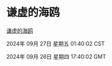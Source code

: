 # 谦虚的海鸥
[谦虚的海鸥](http://219.139.198.207:56308/qxdho/course/base/hotlink/index.php)

2024年 09月 27日 星期五 01:40:02 CST

2024年 09月 26日 星期四 17:40:02 GMT
